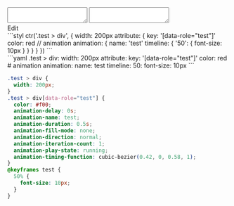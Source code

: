 <div data-size="425" class="code-cont" data-example="animation">
    <div class="code">
        <div class="code-wrap">
            <textarea id="stylus"></textarea>
            <textarea id="css"></textarea>
            <div class="edit-code">
                <span>Edit</span>
            </div>
        </div>
    </div>
</div>


<div data-size="425" data-examples="stylus"></div>
```styl
ctr('.test > div', {
  width: 200px
  attribute: {
    key: '[data-role="test"]'
    color: red
    // animation
    animation: {
      name: 'test'
      timeline: {
        '50': {
          font-size: 10px
        }
      }
    }
  }
})
```

<div data-size="425" data-examples="yaml"></div>
```yaml
.test > div:
  width: 200px
  attribute:
    key: '[data-role="test"]'
    color: red
    # animation
    animation:
      name: test
      timeline:
        50:
          font-size: 10px
```

```css
.test > div {
  width: 200px;
}
.test > div[data-role="test"] {
  color: #f00;
  animation-delay: 0s;
  animation-name: test;
  animation-duration: 0.5s;
  animation-fill-mode: none;
  animation-direction: normal;
  animation-iteration-count: 1;
  animation-play-state: running;
  animation-timing-function: cubic-bezier(0.42, 0, 0.58, 1);
}
@keyframes test {
  50% {
    font-size: 10px;
  }
}
```
<div class="cf"></div>
